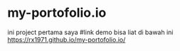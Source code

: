 # my-portofolio.io
ini project pertama saya
#link demo bisa liat di bawah ini
https://rx1971.github.io/my-portofolio.io/
